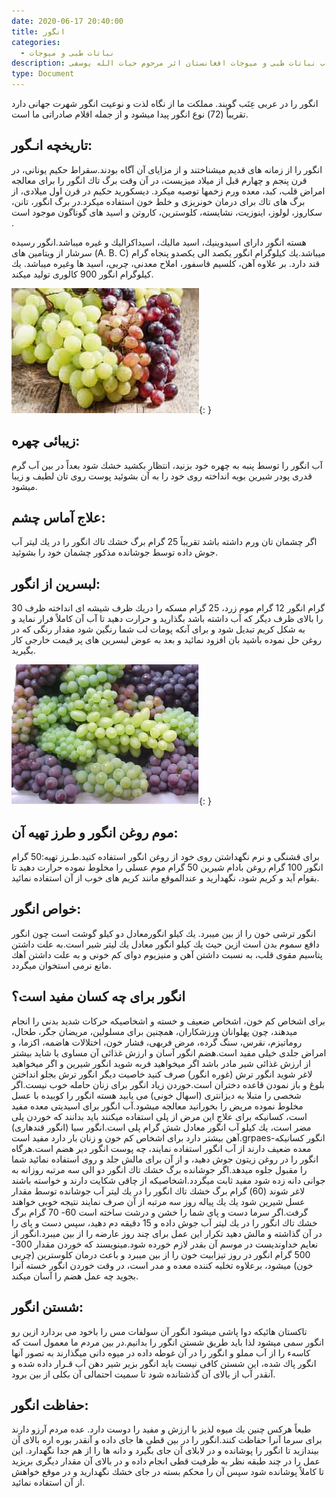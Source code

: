 ```yaml
---
date: 2020-06-17 20:40:00
title: انگور
categories:
  - نباتات طبی و میوجات
description: معرفی انگور از کتاب نباتات طبی و میوجات افغانستان اثر مرحوم حیات الله یوسفی
type: Document
---
```


انگور را در عربی عِنَب گويند. مملكت ما از نگاه لذت و نوعيت انگور شهرت جهانی دارد تقريباً (72) نوع انگور پيدا ميشود و از جمله اقلام صادراتی ما است.

## تاريخچه انـگور:

انگور را از زمانه های قديم ميشناختند و از مزايای آن آگاه بودند.سقراط حكيم يونانی، در قرن پنجم و چهارم قبل از ميلاد ميزيست، در آن وقت برگ تاك انگور را برای معالجه امراض قلب، كبد، معده ورم زخمها توصيه ميكرد. ديسكوريد حكيم در قرن اول ميلادی، از برگ های تاك برای درمان خونريزی و خلط خون استفاده ميكرد.در برگ انگور، تانن، سكاروز، لولوز، اينوزيت، نشايسته، كلوسترين، كاروتن و اسيد های گوناگون موجود است .

هسته انگور دارای اسيدوینيك، اسيد ماليك، اسيداكراليك و غيره ميباشد.انگور رسيده سرشار از ويتامين های (A. B. C) ميباشد.يك كيلوگرام انگور يكصد الی يكصدو پنجاه گرام قند دارد. بر علاوه آهن، كلسيم فاسفور، املاح معدنی، چربی، اسيد ها وغيره ميباشد. يك كيلوگرام انگور 900 كالوری توليد ميكند.

![](/uploads/angoor.jpg){: }

## زيبائی چهره:

آب انگور را توسط پنبه به چهره خود بزنيد، انتظار بكشيد خشك شود بعداً در بين آب گرم قدری پودر شيرين بويه انداخته روی خود را به آن بشوئید پوست روی تان لطيف و زيبا ميشود.

## علاج آماس چشم:

اگر چشمان تان ورم داشته باشد تقريباً 25 گرام برگ خشك تاك انگور را در يك ليتر آب جوش داده توسط جوشانده مذكور چشمان خود را بشوئید.

## لبسرين از انگور:

30 گرام انگور 12 گرام موم زرد، 25 گرام مسكه را دريك ظرف شيشه ای انداخته ظرف را بالای ظرف ديگر كه آب داشته باشد بگذاريد و حرارت دهيد تا آب آن كاملاً فرار نمايد و به شكل كريم تبديل شود و برای آنكه پومات لب شما رنگين شود مقدار رنگی كه در روغن حل نموده باشيد بان افزود نمائید و بعد به عوض لبسرين های پر قيمت خارجی كار بگيريد.

![](/uploads/angoor-afghani.jpg){: }

## موم روغن انگور و طرز تهيه آن:

برای قشنگی و نرم نگهداشتن روی خود از روغن انگور استفاده كنيد.طـرز تهيه:50 گرام انگور 100 گرام روغن بادام شيرين 50 گرام موم عسلی را مخلوط نموده حرارت دهيد تا بقوام آيد و كريم شود، نگهداريد و عندالموقع مانند كريم های خوب از آن استفاده نمائید.

## خواص انگور:

انگور ترشی خون را از بين ميبرد. يك كيلو انگورمعادل دو كيلو گوشت است چون انگور دافع سموم بدن است ازين حيث يك كيلو انگور معادل يك ليتر شير است.به علت داشتن پتاسيم مقوی قلب، به نسبت داشتن آهن و منيزيوم دوای كم خونی و به علت داشتن آهك مانع نرمی استخوان ميگردد.

## انگور برای چه كسان مفيد است؟

برای اشخاص كم خون، اشخاص ضعيف و خسته و اشخاصيكه حركات شديد بدنی را انجام ميدهند، چون پهلوانان ورزشكاران، همچنين برای مسلولين، مريضان جگر، طحال، روماتيزم، نقرس، سنگ گرده، مرض فربهی، فشار خون، اختلالات هاضمه، اكزما، و امراض جلدی خيلی مفيد است.هضم انگور آسان و ارزش غذائی آن مساوی يا شايد بيشتر از ارزش غذائی شير مادر باشد اگر ميخواهيد فربه شويد انگور شيرين و اگر ميخواهيد لاغر شويد انگور ترش (غوره انگور) صرف كنيد خاصيت ديگر انگور ترش بجلو انداختن بلوغ و باز نمودن قاعده دختران است.خوردن زياد انگور برای زنان حامله خوب نيست.اگر شخصی را متبلا به ديزانتری (اسهال خونی) می يابيد هسته انگور را كوبيده با عسل مخلوط نموده مريض را بخورانيد معالجه ميشود.آب انگور برای اسيديتی معده مفيد است، كسانيكه برای علاج اين مرض از پلی استفاده ميكنند بايد بدانند كه خوردن پلی مضر است، يك كيلو آب انگور معادل شش گرام پلی است.انگور سيا (انگور قندهاری) آهن بيشتر دارد برای اشخاص كم خون و زنان بار دارد مفيد است.grpaes-انگور كسانيكه معده ضعيف دارند از آب انگور استفاده نمايند، چه پوست انگور دير هضم است.هرگاه انگور را در روغن زيتون جوش دهيد، و از آن برای مالش جلد و روی استفاده نمائيد شما را مقبول جلوه ميدهد.اگر جوشانده برگ خشك تاك انگور دو الی سه مرتبه روزانه به جوانی دانه زده شود مفيد ثابت ميگردد.اشخاصيكه از چاقی شكايت دارند و خواسته باشند لاغر شوند (60) گرام برگ خشك تاك انگور را در يك ليتر آب جوشانده توسط مقدار عسل شيرين شود يك يك پياله روز سه مرتبه از آن صرف نمايند نتيجه خوبی خواهند گرفت.اگر سرما دست و پای شما را خشن و درشت ساخته است 60- 70 گرام برگ خشك تاك انگور را در يك ليتر آب جوش داده و 15 دقيقه دم دهيد، سپس دست و پای را در آن گذاشته و مالش دهيد تكرار اين عمل برای چند روز عارضه را از بين ميبرد.انگور از نعايم خداونديست در موسم آن بقدر لازم خورده شود.مينويسند كه خوردن مقدار 300- 500 گرام انگور در روز تيزابيت خون را از بين ميبرد و باعث درمان كلوسترين (چربی خون) ميشود، برعلاوه تخليه كننده معده و مدر است، در وقت خوردن انگور خسته آنرا بجويد چه عمل هضم را آسان ميكند.

## شستن انگور:

تاكستان هائيكه دوا پاشی ميشود انگور آن سولفات مس را باخود می بردارد ازين رو انگور سمی ميشود لذا بايد طريق شستن انگور را بدانيم.در بين مردم ما معمول است كه كاسهء را از آب مملو و انگور را در آن غوطه داده در ميوه دانی ميگذارند به تصور آنها انگور پاك شده، اين شستن كافی نيست بايد انگور بزير شير دهن آب قـرار داده شده و آنقدر آب از بالای آن گذشتانده شود تا سميت احتمالی آن بكلی از بين برود.

## حفاظت انگور:

طبعاً هركس چنين يك ميوه لذيز با ارزش و مفيد را دوست دارد. عده مردم آرزو دارند برای سرما آنرا حفاظت كنند.انگور را در بين قطی ها جای داده و آنقدر بوره اره بالای آن بيندازيد تا انگور را پوشانده و در لابلای آن جای بگيرد و دانه ها را از هم جدا نگهدارد. اين عمل را در چند طبقه نظر به ظرفيت قطی انجام داده و در بالای آن مقدار ديگری بريزيد تا كاملاً پوشانده شود سپس آن را محكم بسته در جای خشك نگهداريد و در موقع خواهش از آن استفاده نمائید.